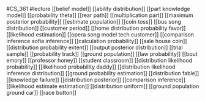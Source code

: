#CS_361
#lecture
[[belief model]]
[[ability distribution]]
[[part knowledge model]]
[[probability theta]]
[[rear path]]
[[multiplication part]]
[[maximum posterior probability]]
[[estimate population]]
[[coin toss]]
[[bus song distribution]]
[[customer period]]
[[home distribution probability favor]]
[[likelihood estimation]]
[[opera song model tech customer]]
[[comparison inference sofia inference]]
[[calculation probability]]
[[sale house coin]]
[[distribution probability extent]]
[[output posterior distribution]]
[[trial sample]]
[[probability track]]
[[ground population]]
[[law probability]]
[[bout emory]]
[[professor honey]]
[[student classroom]]
[[distribution likelihood probability]]
[[likelihood probability daddy]]
[[distribution likelihood inference distribution]]
[[ground probability estimation]]
[[distribution fable]]
[[knowledge failure]]
[[distribution posterior]]
[[comparison inference]]
[[likelihood estimate estimation]]
[[distribution uniform]]
[[ground population ground car]]
[[race button]]
